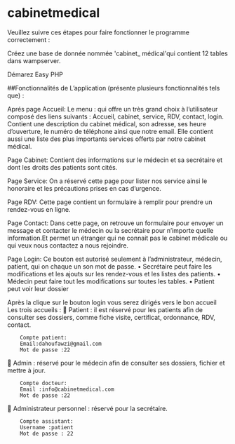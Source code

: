 # cabinetmedical

Veuillez suivre ces étapes pour faire fonctionner le programme correctement :

Créez une base de donnée nommée 'cabinet_ médical'qui contient 12 tables dans wampserver.

Démarez Easy PHP

##Fonctionnalités de L’application (présente plusieurs fonctionnalités tels que) :

Aprés page Accueil:
Le menu : qui offre un très grand choix à l’utilisateur composé des liens  suivants : Accueil, cabinet, service, RDV, contact, login. Contient une description du cabinet médical, son adresse, ses heure d’ouverture,  le numéro de  téléphone ainsi que notre email. Elle contient aussi une liste des plus importants services offerts par notre cabinet médical.

Page Cabinet:
Contient des informations sur le médecin et sa secrétaire  et dont les droits des patients sont cités.

Page Service:
On a réservé cette page pour lister nos service ainsi le honoraire et les précautions  prises en cas d’urgence. 

Page RDV:
Cette page contient un formulaire à remplir pour prendre un rendez-vous en ligne.

Page Contact:
Dans cette page, on retrouve un formulaire pour envoyer un message et contacter le médecin ou la secrétaire pour n’importe quelle information.Et permet un étranger qui ne connait pas le cabinet médicale ou qui veux nous contactez a nous rejoindre.

Page Login:
Ce bouton est autorisé seulement à l’administrateur, médecin, patient, qui on chaque un son mot de passe.
•	Secrétaire peut faire les modifications et les ajouts sur les rendez-vous et les listes des  patients.
•	Médecin peut faire tout les modifications sur toutes les tables.
•	Patient peut voir leur dossier

Après  la clique sur le bouton login  vous serez dirigés vers le bon accueil 
 	Les trois accueils :
	Patient : il est réservé pour les patients afin de consulter ses dossiers, comme  fiche visite, certificat, ordonnance, RDV, contact.

        Compte patient:
        Email:dahoufawzi@gmail.com 
        Mot de passe :22

	Admin : réservé pour le médecin afin de consulter ses dossiers, fichier et mettre à jour.

        Compte docteur:
        Email :info@cabinetmedical.com
        Mot de passe :22
        
	Administrateur personnel : réservé pour la secrétaire.
   
        Compte assistant:
        Username :patient
        Mot de passe : 22
    


